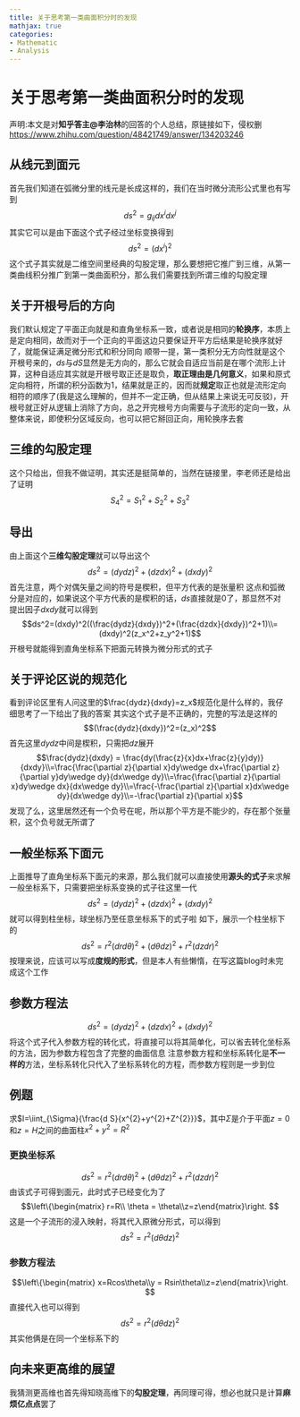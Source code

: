 ```yaml
---
title: 关于思考第一类曲面积分时的发现
mathjax: true
categories:
- Mathematic
- Analysis
---
```


# 关于思考第一类曲面积分时的发现

声明:本文是对**知乎答主@李治林**的回答的个人总结，原链接如下，侵权删
https://www.zhihu.com/question/48421749/answer/134203246
<!--more-->

## 从线元到面元
首先我们知道在弧微分里的线元是长成这样的，我们在当时微分流形公式里也有写到
$$ds^2=g_{ij}dx^i dx^j$$
其实它可以是由下面这个式子经过坐标变换得到
$$ds^2=(dx^i)^2$$
这个式子其实就是二维空间里经典的勾股定理，那么要想把它推广到三维，从第一类曲线积分推广到第一类曲面积分，那么我们需要找到所谓三维的勾股定理

## 关于开根号后的方向
我们默认规定了平面正向就是和直角坐标系一致，或者说是相同的**轮换序**，本质上是定向相同，故而对于一个正向的平面这边只要保证开平方后结果是轮换序就好了，就能保证满足微分形式和积分同向
顺带一提，第一类积分无方向性就是这个开根号来的，$ds$与$dS$显然是无方向的，那么它就会自适应当前是在哪个流形上计算，这种自适应其实就是开根号取正还是取负，**取正理由是几何意义**，如果和原式定向相符，所谓的积分函数为1，结果就是正的，因而就**规定**取正也就是流形定向相符的顺序了(我是这么理解的，但并不一定正确，但从结果上来说无可反驳)，开根号就正好从逻辑上消除了方向，总之开完根号方向需要与子流形的定向一致，从整体来说，即使积分区域反向，也可以把它掰回正向，用轮换序去套

## 三维的勾股定理
这个只给出，但我不做证明，其实还是挺简单的，当然在链接里，李老师还是给出了证明
$$S_4^2=S_1^2+S_2^2+S_3^2$$

## 导出
由上面这个**三维勾股定理**就可以导出这个
$$ds^2=(dydz)^2+(dzdx)^2+(dxdy)^2$$
首先注意，两个对偶矢量之间的符号是楔积，但平方代表的是张量积
这点和弧微分是对应的，如果说这个平方代表的是楔积的话，$ds$直接就是0了，那显然不对
提出因子$dxdy$就可以得到
$$ds^2=(dxdy)^2((\frac{dydz}{dxdy})^2+(\frac{dzdx}{dxdy})^2+1)\\=(dxdy)^2(z_x^2+z_y^2+1)$$
开根号就能得到直角坐标系下把面元转换为微分形式的式子

## 关于评论区说的规范化
看到评论区里有人问这里的$\frac{dydz}{dxdy}=z_x$规范化是什么样的，我仔细思考了一下给出了我的答案
其实这个式子是不正确的，完整的写法是这样的
$$(\frac{dydz}{dxdy})^2=(z_x)^2$$
首先这里$dydz$中间是楔积，只需把$dz$展开
$$\frac{dydz}{dxdy} = \frac{dy(\frac{z}{x}dx+\frac{z}{y}dy)}{dxdy}\\=\frac{\frac{\partial z}{\partial x}dy\wedge dx+\frac{\partial z}{\partial y}dy\wedge dy}{dx\wedge dy}\\=\frac{\frac{\partial z}{\partial x}dy\wedge dx}{dx\wedge dy}\\=\frac{-\frac{\partial z}{\partial x}dx\wedge dy}{dx\wedge dy}\\=-\frac{\partial z}{\partial x}$$
发现了么，这里居然还有一个负号在呢，所以那个平方是不能少的，存在那个张量积，这个负号就无所谓了

## 一般坐标系下面元
上面推导了直角坐标系下面元的来源，那么我们就可以直接使用**源头的式子**来求解一般坐标系下，只需要把坐标系变换的式子往这里一代
$$ds^2=(dydz)^2+(dzdx)^2+(dxdy)^2$$
就可以得到柱坐标，球坐标乃至任意坐标系下的式子啦
如下，展示一个柱坐标下的
$$ds^2=r^2(drd\theta)^2+(d\theta dz)^2+r^2(dzdr)^2$$
按理来说，应该可以写成**度规的形式**，但是本人有些懒惰，在写这篇blog时未完成这个工作

## 参数方程法
$$ds^2=(dydz)^2+(dzdx)^2+(dxdy)^2$$
将这个式子代入参数方程的转化式，将直接可以将其简单化，可以省去转化坐标系的方法，因为参数方程包含了完整的曲面信息
注意参数方程和坐标系转化是**不一样的**方法，坐标系转化只代入了坐标系转化的方程，而参数方程则是一步到位

## 例题
求$I=\iint_{\Sigma}{\frac{d S}{x^{2}+y^{2}+Z^{2}}}$，其中$\Sigma$是介于平面$z=0$和$z=H$之间的曲面柱$x^2+y^2 = R^2$

### 更换坐标系
$$ds^2=r^2(drd\theta)^2+(d\theta dz)^2+r^2(dzdr)^2$$
由该式子可得到面元，此时式子已经变化为了
$$\left\{\begin{matrix} r=R\\  \theta = \theta\\z=z\end{matrix}\right. $$
这是一个子流形的浸入映射，将其代入原微分形式，可以得到
$$ds^2=r^2(d\theta dz)^2$$

### 参数方程法
$$\left\{\begin{matrix} x=Rcos\theta\\y = Rsin\theta\\z=z\end{matrix}\right. $$
直接代入也可以得到
$$ds^2=r^2(d\theta dz)^2$$
其实他俩是在同一个坐标系下的
## 向未来更高维的展望
我猜测更高维也首先得知晓高维下的**勾股定理**，再同理可得，想必也就只是计算**麻烦亿点点**罢了